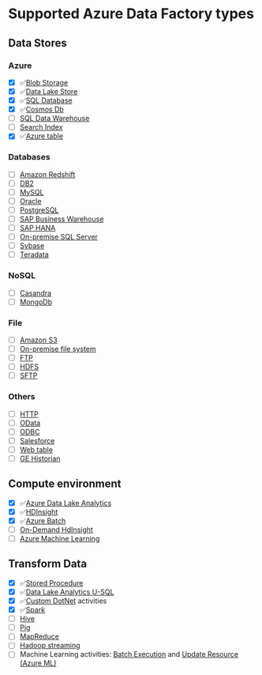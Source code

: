 Supported Azure Data Factory types
=======

##  Data Stores

### Azure
  - [x] :white_check_mark:[Blob Storage](https://docs.microsoft.com/en-us/azure/data-factory/v1/data-factory-azure-blob-connector)
  - [x] :white_check_mark:[Data Lake Store](https://docs.microsoft.com/en-us/azure/data-factory/v1/data-factory-azure-datalake-connector)
  - [x] :white_check_mark:[SQL Database](https://docs.microsoft.com/en-us/azure/data-factory/v1/data-factory-azure-sql-connector)
  - [x] :white_check_mark:[Cosmos Db](https://docs.microsoft.com/en-us/azure/data-factory/v1/data-factory-azure-documentdb-connector)
  - [ ] [SQL Data Warehouse](https://docs.microsoft.com/en-us/azure/data-factory/v1/data-factory-azure-sql-data-warehouse-connector)
  - [ ] [Search Index](https://docs.microsoft.com/en-us/azure/data-factory/v1/data-factory-azure-search-connector)
  - [x] :white_check_mark:[Azure table](https://docs.microsoft.com/en-us/azure/data-factory/v1/data-factory-azure-table-connector)

### Databases
  - [ ] [Amazon Redshift](https://docs.microsoft.com/en-us/azure/data-factory/v1/data-factory-amazon-redshift-connector)
  - [ ] [DB2](https://docs.microsoft.com/en-us/azure/data-factory/v1/data-factory-onprem-db2-connector)
  - [ ] [MySQL](https://docs.microsoft.com/en-us/azure/data-factory/v1/data-factory-onprem-mysql-connector)
  - [ ] [Oracle](https://docs.microsoft.com/en-us/azure/data-factory/v1/data-factory-onprem-oracle-connector)
  - [ ] [PostgreSQL](https://docs.microsoft.com/en-us/azure/data-factory/v1/data-factory-onprem-postgresql-connector)
  - [ ] [SAP Business Warehouse](https://docs.microsoft.com/en-us/azure/data-factory/v1/data-factory-sap-business-warehouse-connector)
  - [ ] [SAP HANA](https://docs.microsoft.com/en-us/azure/data-factory/v1/data-factory-sap-hana-connector)
  - [ ] [On-premise SQL Server](https://docs.microsoft.com/en-us/azure/data-factory/v1/data-factory-sqlserver-connector)
  - [ ] [Sybase](https://docs.microsoft.com/en-us/azure/data-factory/v1/data-factory-onprem-sybase-connector)
  - [ ] [Teradata](https://docs.microsoft.com/en-us/azure/data-factory/v1/data-factory-onprem-teradata-connector)

### NoSQL
  - [ ] [Casandra](https://docs.microsoft.com/en-us/azure/data-factory/v1/data-factory-onprem-cassandra-connector)
  - [ ] [MongoDb](https://docs.microsoft.com/en-us/azure/data-factory/v1/data-factory-on-premises-mongodb-connector)
### File
  - [ ] [Amazon S3](https://docs.microsoft.com/en-us/azure/data-factory/v1/data-factory-amazon-simple-storage-service-connector)
  - [ ] [On-premise file system](https://docs.microsoft.com/en-us/azure/data-factory/v1/data-factory-onprem-file-system-connector)
  - [ ] [FTP](https://docs.microsoft.com/en-us/azure/data-factory/v1/data-factory-ftp-connector)
  - [ ] [HDFS](https://docs.microsoft.com/en-us/azure/data-factory/v1/data-factory-hdfs-connector)
  - [ ] [SFTP](https://docs.microsoft.com/en-us/azure/data-factory/v1/data-factory-sftp-connector)
### Others
  - [ ] [HTTP](https://docs.microsoft.com/en-us/azure/data-factory/v1/data-factory-http-connector)
  - [ ] [OData](https://docs.microsoft.com/en-us/azure/data-factory/v1/data-factory-odata-connector)
  - [ ] [ODBC](https://docs.microsoft.com/en-us/azure/data-factory/v1/data-factory-odbc-connector)
  - [ ] [Salesforce](https://docs.microsoft.com/en-us/azure/data-factory/v1/data-factory-salesforce-connector)
  - [ ] [Web table](https://docs.microsoft.com/en-us/azure/data-factory/v1/data-factory-web-table-connector)
  - [ ] [GE Historian](https://docs.microsoft.com/en-us/azure/data-factory/v1/data-factory-odbc-connector#ge-historian-store)

##  Compute environment
  - [x] :white_check_mark:[Azure Data Lake Analytics](https://docs.microsoft.com/en-us/azure/data-factory/v1/data-factory-compute-linked-services#azure-data-lake-analytics-linked-service)
  - [x] :white_check_mark:[HDInsight](https://docs.microsoft.com/en-us/azure/data-factory/v1/data-factory-compute-linked-services#azure-hdinsight-linked-service)
  - [x] :white_check_mark:[Azure Batch](https://docs.microsoft.com/en-us/azure/data-factory/v1/data-factory-compute-linked-services#azure-batch-linked-service)
  - [ ] [On-Demand HdInsight](https://docs.microsoft.com/en-us/azure/data-factory/v1/data-factory-compute-linked-services#azure-hdinsight-on-demand-linked-service)
  - [ ] [Azure Machine Learning](https://docs.microsoft.com/en-us/azure/data-factory/v1/data-factory-compute-linked-services#azure-machine-learning-linked-service)

## Transform Data
  * [x] :white_check_mark:[Stored Procedure](https://docs.microsoft.com/en-us/azure/data-factory/v1/data-factory-stored-proc-activity) 
  * [x] :white_check_mark:[Data Lake Analytics U-SQL](https://docs.microsoft.com/en-us/azure/data-factory/v1/data-factory-usql-activity)
  * [x] :white_check_mark:[Custom DotNet](https://docs.microsoft.com/en-us/azure/data-factory/v1/data-factory-use-custom-activities) activities
  * [x] :white_check_mark:[Spark](https://docs.microsoft.com/en-us/azure/data-factory/v1/data-factory-spark)
  * [ ] [Hive](https://docs.microsoft.com/en-us/azure/data-factory/v1/data-factory-hive-activity)
  * [ ] [Pig](https://docs.microsoft.com/en-us/azure/data-factory/v1/data-factory-pig-activity) 
  * [ ] [MapReduce](https://docs.microsoft.com/en-us/azure/data-factory/v1/data-factory-map-reduce)
  * [ ] [Hadoop streaming](https://docs.microsoft.com/en-us/azure/data-factory/v1/data-factory-hadoop-streaming-activity)
  * [ ] Machine Learning activities: [Batch Execution](https://docs.microsoft.com/en-us/azure/data-factory/v1/data-factory-azure-ml-batch-execution-activity) and [Update Resource (Azure ML)](https://docs.microsoft.com/en-us/azure/data-factory/v1/data-factory-azure-ml-update-resource-activity)